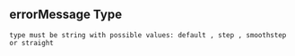 ## errorMessage Type

`type must be string with possible values: default , step , smoothstep  or straight`
